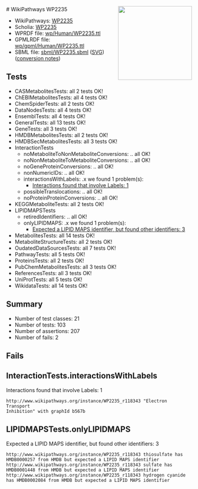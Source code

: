 <img style="float: right; width: 200px" src="../logo.png" />
# WikiPathways WP2235

* WikiPathways: [WP2235](https://identifiers.org/wikipathways:WP2235)
* Scholia: [WP2235](https://scholia.toolforge.org/wikipathways/WP2235)
* WPRDF file: [wp/Human/WP2235.ttl](../wp/Human/WP2235.ttl)
* GPMLRDF file: [wp/gpml/Human/WP2235.ttl](../wp/gpml/Human/WP2235.ttl)
* SBML file: [sbml/WP2235.sbml](../sbml/WP2235.sbml) ([SVG](../sbml/WP2235.svg)) ([conversion notes](../sbml/WP2235.txt))

## Tests
* CASMetabolitesTests: all 2 tests OK!
* ChEBIMetabolitesTests: all 4 tests OK!
* ChemSpiderTests: all 2 tests OK!
* DataNodesTests: all 4 tests OK!
* EnsemblTests: all 4 tests OK!
* GeneralTests: all 13 tests OK!
* GeneTests: all 3 tests OK!
* HMDBMetabolitesTests: all 2 tests OK!
* HMDBSecMetabolitesTests: all 3 tests OK!
* InteractionTests
    * noMetaboliteToNonMetaboliteConversions: .. all OK!
    * noNonMetaboliteToMetaboliteConversions: .. all OK!
    * noGeneProteinConversions: .. all OK!
    * nonNumericIDs: .. all OK!
    * interactionsWithLabels: .x we found 1 problem(s):
        * [Interactions found that involve Labels: 1](#630d2678)
    * possibleTranslocations: .. all OK!
    * noProteinProteinConversions: .. all OK!
* KEGGMetaboliteTests: all 2 tests OK!
* LIPIDMAPSTests
    * retiredIdentifiers: .. all OK!
    * onlyLIPIDMAPS: .x we found 1 problem(s):
        * [Expected a LIPID MAPS identifier, but found other identifiers: 3](#48cc60ba)
* MetabolitesTests: all 14 tests OK!
* MetaboliteStructureTests: all 2 tests OK!
* OudatedDataSourcesTests: all 7 tests OK!
* PathwayTests: all 5 tests OK!
* ProteinsTests: all 2 tests OK!
* PubChemMetabolitesTests: all 3 tests OK!
* ReferencesTests: all 3 tests OK!
* UniProtTests: all 5 tests OK!
* WikidataTests: all 14 tests OK!


## Summary

* Number of test classes: 21
* Number of tests: 103
* Number of assertions: 207
* Number of fails: 2

## Fails

<a name="630d2678" />

## InteractionTests.interactionsWithLabels

Interactions found that involve Labels: 1
```
http://www.wikipathways.org/instance/WP2235_r118343 "Electron 
Transport 
Inhibition" with graphId b567b
```

<a name="48cc60ba" />

## LIPIDMAPSTests.onlyLIPIDMAPS

Expected a LIPID MAPS identifier, but found other identifiers: 3
```
http://www.wikipathways.org/instance/WP2235_r118343 thiosulfate has HMDB0000257 from HMDB but expected a LIPID MAPS identifier
http://www.wikipathways.org/instance/WP2235_r118343 sulfate has HMDB0001448 from HMDB but expected a LIPID MAPS identifier
http://www.wikipathways.org/instance/WP2235_r118343 hydrogen cyanide has HMDB0002084 from HMDB but expected a LIPID MAPS identifier
```

